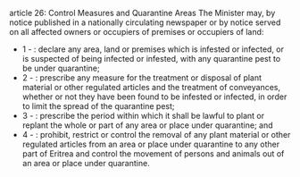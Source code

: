 article 26: Control Measures and Quarantine Areas
The Minister may, by notice published in a nationally circulating newspaper or by notice served on all affected owners or occupiers of premises or occupiers of land:
<ul>
			<li>1 - : declare any area, land or premises which is infested or infected, or is suspected of being infected or infested, with any quarantine pest to be under quarantine;<ul>
			</ul></li>			<li>2 - : prescribe any measure for the treatment or disposal of plant material or other regulated articles and the treatment of conveyances, whether or not they have been found to be infested or infected, in order to limit the spread of the quarantine pest;<ul>
			</ul></li>			<li>3 - : prescribe the period within which it shall be lawful to plant or replant the whole or part of any area or place under quarantine; and<ul>
			</ul></li>			<li>4 - : prohibit, restrict or control the removal of any plant material or other regulated articles from an area or place under quarantine to any other part of Eritrea and control the movement of persons and animals out of an area or place under quarantine.<ul>
			</ul></li></ul>